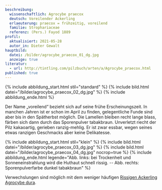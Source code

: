 ```yaml
---
beschreibung:
  wissenschaftlich: Agrocybe praecox
  deutsch: Voreilender Ackerling
  erlaeuterung: praecox = frühzeitig, voreilend
  familie: Strophariaceae
  referenz: (Pers.) Fayod 1889
profil:
  aktualisiert: 2021-05-28
  autor_in: Dieter Gewalt
hauptbild:
  datei: /bilder/agrocybe_praecox_01_dg.jpg
  anzeige: true
literatur:
  - url: http://tintling.com/pilzbuch/arten/a/Agrocybe_praecox.html
published: true
---
```

{% include abbildung_start.html stil="standard" %}
{% include bild.html datei="/bilder/agrocybe_praecox_02_dg.jpg" %}
{% include abbildung_ende.html %}

Der Name „voreilend“ bezieht sich auf seine frühe Erscheinungszeit. In manchen Jahren ist er schon im April zu finden, gelegentliche Funde sind aber bis in den Spätherbst möglich. Die Lamellen bleiben recht lange blass, färben sich dann durch das Sporenpulver tabakbraun. Unverletzt riecht der Pilz kakaoartig, gerieben ranzig-mehlig. Er ist zwar essbar, wegen seines etwas ranzigen Geschmacks aber keine Delikatesse. 

{% include abbildung_start.html stil="klein" %}
{% include bild.html datei="/bilder/agrocybe_praecox_03_dg.jpg" %}
{% include bild.html datei="/bilder/agrocybe_praecox_04_dg.jpg" nocrop=true %}
{% include abbildung_ende.html legende="Abb. links: bei Trockenheit und Sonneneinstrahlung wird die Huthaut schnell rissig. -- Abb. rechts: Sporenpulverfarbe dunkel tabakbraun" %}

Verwechslungen sind möglich mit dem weniger häufigen [Rissigen Ackerling Agrocybe dura](/pilze/agrocybe-dura-rissiger-ackerling-weißer-ackerling).